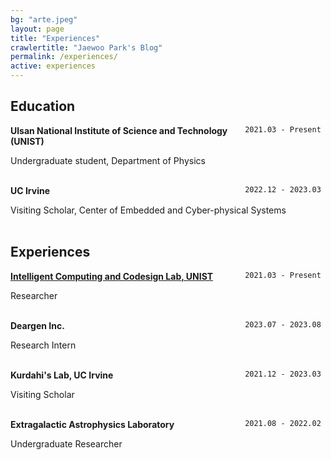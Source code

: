 ```yaml
---
bg: "arte.jpeg"
layout: page
title: "Experiences"
crawlertitle: "Jaewoo Park's Blog"
permalink: /experiences/
active: experiences
---
```


## Education

<div style="float: right"> <code> 2021.03 - Present </code> </div> 

__Ulsan National Institute of Science and Technology (UNIST)__ 


Undergraduate student, Department of Physics
<br/>
<br/>

<div style="float: right"> <code> 2022.12 - 2023.03 </code> </div> 

__UC Irvine__ 


Visiting Scholar, Center of Embedded and Cyber-physical Systems
<br/>
<br/>



## Experiences

<div style="float: right">  <code> 2021.03 - Present </code> </div> 

__[Intelligent Computing and Codesign Lab, UNIST](https://iccl.unist.ac.kr/)__


Researcher
<br/>
<br/>

<div style="float: right">  <code> 2023.07 - 2023.08 </code> </div> 

__Deargen Inc.__


Research Intern
<br/>
<br/>

<div style="float: right">  <code> 2021.12 - 2023.03 </code> </div> 

__Kurdahi's Lab, UC Irvine__

Visiting Scholar
<br/>
<br/>

<div style="float: right">  <code> 2021.08 - 2022.02 </code> </div> 

__Extragalactic Astrophysics Laboratory__

Undergraduate Researcher
<br/>
<br/>